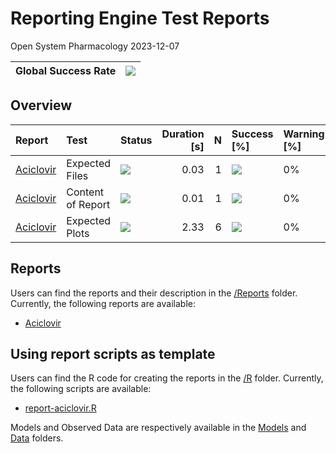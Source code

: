 Reporting Engine Test Reports
================
Open System Pharmacology
2023-12-07

<!-- README.md is generated from README.Rmd. Please edit that file -->
<!-- 
Run testthat and get list of test results 
Note that "test_local" runs the scripts in ./R and then performs the tests
testResults includes a list per test script, which contains the following results
file, context, test, nb, failed, skipped, error, warning, user, system, real, passed, result

Turning the list to data.frame and extracting the relevant data will give a great overview of the test results
-->

| Global Success Rate | ![](https://geps.dev/progress/25) |
|---------------------|-----------------------------------|

## Overview

| Report                                 | Test              | Status                                                             | Duration \[s\] |   N | Success \[%\]                      | Warning \[%\] | Failed \[%\] |
|:---------------------------------------|:------------------|:-------------------------------------------------------------------|---------------:|----:|:-----------------------------------|:--------------|:-------------|
| [Aciclovir](./tests/Reports/Aciclovir) | Expected Files    | ![](https://img.shields.io/badge/%E2%9C%93-Passed%20tests-success) |           0.03 |   1 | ![](https://geps.dev/progress/100) | 0%            | 0%           |
| [Aciclovir](./tests/Reports/Aciclovir) | Content of Report | ![](https://img.shields.io/badge/%E2%9C%93-Passed%20tests-success) |           0.01 |   1 | ![](https://geps.dev/progress/100) | 0%            | 0%           |
| [Aciclovir](./tests/Reports/Aciclovir) | Expected Plots    | ![](https://img.shields.io/badge/%E2%9A%A0-Failed%20tests-red)     |           2.33 |   6 | ![](https://geps.dev/progress/0)   | 0%            | 100%         |

## Reports

Users can find the reports and their description in the
[/Reports](./Reports) folder. Currently, the following reports are
available:

- [Aciclovir](./Reports/Aciclovir/Report.md)

## Using report scripts as template

Users can find the R code for creating the reports in the [/R](./R)
folder. Currently, the following scripts are available:

- [report-aciclovir.R](./R/report-aciclovir.R)

Models and Observed Data are respectively available in the
[Models](./Models) and [Data](./ObservedData) folders.
